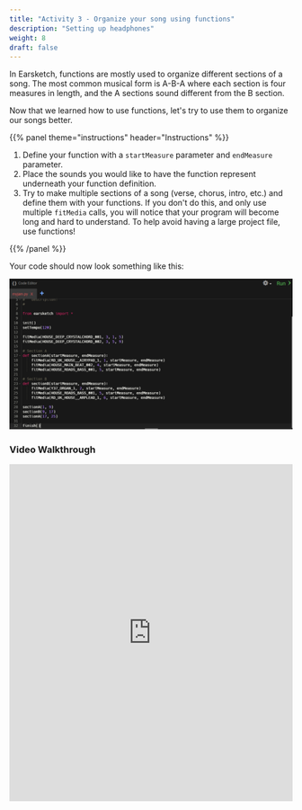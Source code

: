 ```yaml
---
title: "Activity 3 - Organize your song using functions"
description: "Setting up headphones"
weight: 8
draft: false
---
```


In Earsketch, functions are mostly used to organize different sections of a song. The most common musical form is A-B-A where each section is
four measures in length, and the A sections sound different from the B section.

Now that we learned how to use functions, let's try to use them to organize our songs better.

{{% panel theme="instructions" header="Instructions" %}}

1.  Define your function with a `startMeasure` parameter and
    `endMeasure` parameter.
2.  Place the sounds you would like to have the function represent underneath your function definition.
3.  Try to make multiple sections of a song (verse, chorus, intro, etc.) and define them with your functions. If you don't do this, and only use multiple `fitMedia` calls, you will notice that your program will become long and hard to understand. To help avoid having a large project file, use functions!

{{% /panel %}}

Your code should now look something like this:

![Example image of your code in Activity 3](img/myjam-activity3.png)

### Video Walkthrough

<iframe width="100%" height="600px" src="https://www.youtube.com/embed/ENPl4QnJg1I" frameborder="0" allow="accelerometer; autoplay; encrypted-media; gyroscope; picture-in-picture" allowfullscreen></iframe>
